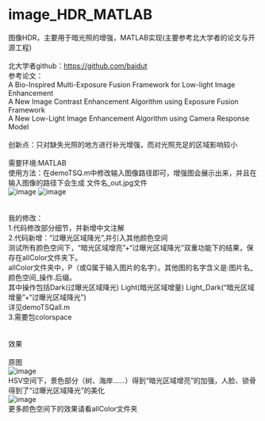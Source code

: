 # image_HDR_MATLAB
图像HDR，主要用于暗光照的增强，MATLAB实现(主要参考北大学者的论文与开源工程)\
\
北大学者github：https://github.com/baidut \
参考论文：\
A Bio-Inspired Multi-Exposure Fusion Framework for Low-light Image Enhancement\
A New Image Contrast Enhancement Algorithm using Exposure Fusion Framework\
A New Low-Light Image Enhancement Algorithm using Camera Response Model\
\
创新点：只对缺失光照的地方进行补光增强，而对光照充足的区域影响较小\
\
需要环境:MATLAB\
使用方法：在demoTSQ.m中修改输入图像路径即可，增强图会展示出来，并且在输入图像的路径下会生成 文件名_out.jpg文件
\
![image](https://github.com/taoshiqian/image_HDR_python/blob/master/person/input.jpg)
![image](https://github.com/taoshiqian/image_HDR_python/blob/master/person/out.jpg)
\
\
\
我的修改：\
1.代码修改部分细节，并新增中文注解\
2.代码新增：“过曝光区域降光”,并引入其他颜色空间\
测试所有颜色空间下，“暗光区域增亮”+“过曝光区域降光”双重功能下的结果，保存在allColor文件夹下。\
allColor文件夹中，P（或Q属于输入图片的名字）。其他图的名字含义是:图片名_颜色空间_操作.后缀。\
其中操作包括Dark(过曝光区域降光)  Light(暗光区域增量)    Light_Dark(“暗光区域增量”+“过曝光区域降光”)\
详见demoTSQall.m\
3.需要包colorspace\
\
\
效果\
\
原图\
![image](https://github.com/taoshiqian/image_HDR_MATLAB/blob/master/allColor/Q.jpg)\
HSV空间下，景色部分（树、海岸……）得到“暗光区域增亮”的加强，人脸、锁骨得到了“过曝光区域降光”的美化\
![image](https://github.com/taoshiqian/image_HDR_MATLAB/blob/master/allColor/Q_HSV_Light_Dark.jpg)\
更多颜色空间下的效果请看allColor文件夹

